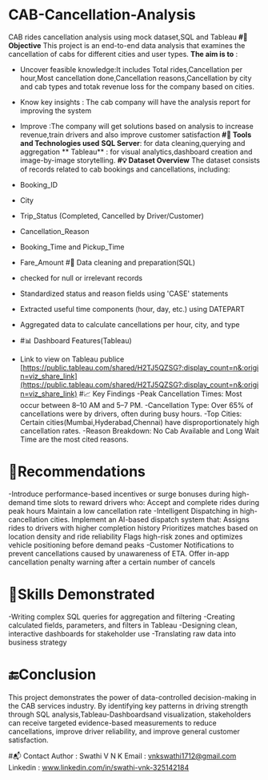 # CAB-Cancellation-Analysis
CAB rides cancellation analysis using mock dataset,SQL and Tableau
**#🎯 Objective**
This project is an end-to-end data analysis that examines the cancellation of cabs for different cities and user types. 
**The aim is to** :
- Uncover feasible knowledge:It includes Total rides,Cancellation per hour,Most cancellation done,Cancellation reasons,Cancellation by city and cab types and totak revenue loss for the company based on cities.
- Know key insights : The cab company will have the analysis report for improving the system
- Improve :The company will get solutions based on analysis to increase revenue,train drivers and also improve customer satisfaction 
**#🔧 Tools and Technologies used**
 **SQL Server**: for data cleaning,querying and aggregation
** Tableau** : for visual analytics,dashboard creation and image-by-image storytelling.
**#💡 Dataset Overview**
The dataset consists of records related to cab bookings and cancellations, including:

-  Booking_ID
-  City
-  Trip_Status (Completed, Cancelled by Driver/Customer)
-  Cancellation_Reason
-  Booking_Time and  Pickup_Time
-  Fare_Amount
#📁 Data cleaning and preparation(SQL)
- checked for null or irrelevant records
- Standardized status and reason fields using 'CASE' statements
- Extracted useful time components (hour, day, etc.) using DATEPART
- Aggregated data to calculate cancellations per hour, city, and type
- #📊 Dashboard Features(Tableau)
- Link to view on Tableau publice
[https://public.tableau.com/shared/H2TJ5QZSG?:display_count=n&:origin=viz_share_link](https://public.tableau.com/shared/H2TJ5QZSG?:display_count=n&:origin=viz_share_link)
#📈 Key Findings
-Peak Cancellation Times: Most occur between 8–10 AM and 5–7 PM.
-Cancellation Type: Over 65% of cancellations were by drivers, often during busy hours.
-Top Cities: Certain cities(Mumbai,Hyderabad,Chennai) have disproportionately high cancellation rates.
-Reason Breakdown: No Cab Available and Long Wait Time are the most cited reasons.
# 📌Recommendations
-Introduce performance-based incentives or surge bonuses during high-demand time slots to reward drivers who:
Accept and complete rides during peak hours
Maintain a low cancellation rate
-Intelligent Dispatching in high-cancellation cities.
Implement an AI-based dispatch system that:
Assigns rides to drivers with higher completion history
Prioritizes matches based on location density and ride reliability
Flags high-risk zones and optimizes vehicle positioning before demand peaks
-Customer Notifications to prevent cancellations caused by unawareness of ETA.
Offer in-app cancellation penalty warning after a certain number of cancels
# 💼Skills Demonstrated
-Writing complex SQL queries for aggregation and filtering
-Creating calculated fields, parameters, and filters in Tableau
-Designing clean, interactive dashboards for stakeholder use
-Translating raw data into business strategy
# 🔚Conclusion
This project demonstrates the power of data-controlled decision-making in the CAB services industry. By identifying key patterns in driving strength through  SQL analysis,Tableau-Dashboardsand visualization, stakeholders can receive targeted evidence-based measurements to reduce cancellations, improve driver reliability, and improve general customer satisfaction.

#📬 Contact
Author : Swathi V N K
Email :  vnkswathi1712@gmail.com
Linkedin : www.linkedin.com/in/swathi-vnk-325142184

